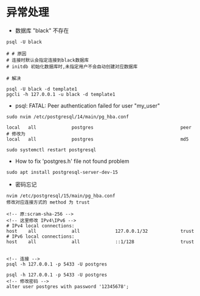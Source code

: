 # 异常处理

- 数据库 "black" 不存在
```shell
psql -U black 

# # 原因
# 连接时默认会指定连接到black数据库
# initdb 初始化数据库时,未指定用户不会自动创建对应数据库

# 解决

psql -U black -d template1
pgcli -h 127.0.0.1 -u black -d template1
```

- psql: FATAL:  Peer authentication failed for user "my_user"
```shell
sudo nvim /etc/postgresql/14/main/pg_hba.conf

local   all             postgres                                peer
# 修改为
local   all             postgres                                md5

sudo systemctl restart postgresql

```


- How to fix 'postgres.h' file not found problem
```shell
sudo apt install postgresql-server-dev-15
```

- 密码忘记
```shell
nvim /etc/postgresql/15/main/pg_hba.conf
修改对应连接方式的 method 为 trust 

<!-- 原:scram-sha-256 -->
<!-- 这里修改 IPv4\IPv6 -->
# IPv4 local connections:
host    all             all             127.0.0.1/32            trust
# IPv6 local connections:
host    all             all             ::1/128                 trust


<!-- 连接 -->
psql -h 127.0.0.1 -p 5433 -U postgres

psql -h 127.0.0.1 -p 5433 -U postgres
<!-- 修改密码 -->
alter user postgres with password '12345678';
```
